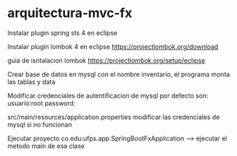 # arquitectura-mvc-fx

Instalar plugin spring sts 4 en eclipse

Instalar plugin lombok 4 en eclipse
https://projectlombok.org/download

guia de isntalacion lombok
https://projectlombok.org/setup/eclipse

Crear base de datos en mysql con el nombre inventario, el programa monta las tablas y data

Modificar credenciales de autentificacion de mysql por defecto son: 
usuario:root 
password:

src/main/resources/application.properties   modificar las credenciales de mysql si no funcionan

Ejecutar proyecto
co.edu.ufps.app.SpringBootFxApplication --> ejecutar el metodo main de esa clase
